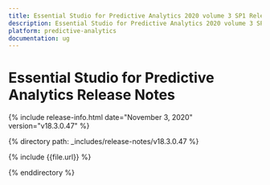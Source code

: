 ```yaml
---
title: Essential Studio for Predictive Analytics 2020 volume 3 SP1 Release Notes  
description: Essential Studio for Predictive Analytics 2020 volume 3 SP1 Release Notes  
platform: predictive-analytics
documentation: ug
---
```


# Essential Studio for Predictive Analytics  Release Notes  

{% include release-info.html date="November 3, 2020"  version="v18.3.0.47" %} 


{% directory path: _includes/release-notes/v18.3.0.47 %}

{% include {{file.url}} %}

{% enddirectory %}
